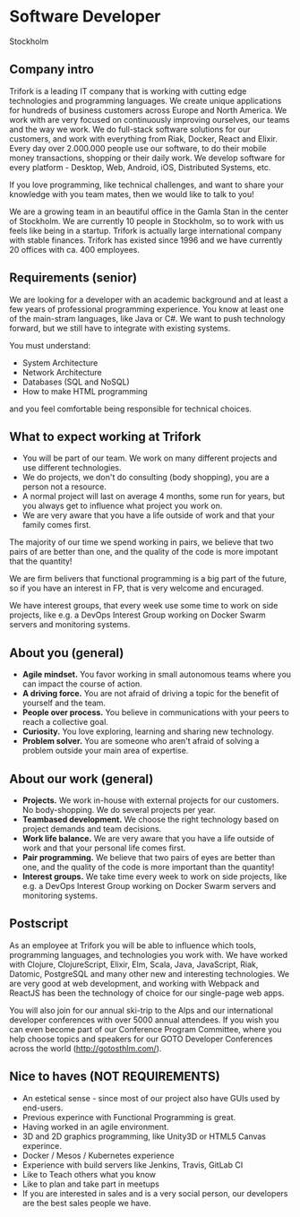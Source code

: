 # Software Developer

Stockholm

## Company intro

Trifork is a leading IT company that is working with cutting edge technologies and programming languages. We create unique applications for hundreds of business customers across Europe and North America. We work with are very focused on continuously improving ourselves, our teams and the way we work. We do full-stack software solutions for our customers, and work with everything from Riak, Docker, React and Elixir. Every day over 2.000.000 people use our software, to do their mobile money transactions, shopping or their daily work. We develop software for every platform - Desktop, Web, Android, iOS, Distributed Systems, etc.

If you love programming, like technical challenges, and want to share your knowledge with you team mates, then we would like to talk to you!

We are a growing team in an beautiful office in the Gamla Stan in the center of Stockholm. We are currently 10 people in Stockholm, so to work with us feels like being in a startup. Trifork is actually large international company with stable finances. Trifork has existed since 1996 and we have currently 20 offices with ca. 400 employees.

## Requirements (senior)

We are looking for a developer with an academic background and at least a few years of professional programming experience.
You know at least one of the main-stram languages, like Java or C#. We want to push technology forward, but we still have to
integrate with existing systems.

You must understand:

- System Architecture
- Network Architecture
- Databases (SQL and NoSQL)
- How to make HTML programming

and you feel comfortable being responsible for technical choices.

## What to expect working at Trifork

- You will be part of our team. We work on many different projects and use different technologies.
- We do projects, we don't do consulting (body shopping), you are a person not a resource.
- A normal project will last on average 4 months, some run for years, but you always get to influence what project you work on.
- We are very aware that you have a life outside of work and that your family comes first.

The majority of our time we spend working in pairs, we believe that two pairs of are better than one, and the quality of the
code is more impotant that the quantity!

We are firm belivers that functional programming is a big part of the future, so if you have an interest in FP, that
is very welcome and encuraged.

We have interest groups, that every week use some time to work on side projects, like e.g. a DevOps Interest Group working on Docker Swarm servers and monitoring systems.

## About you (general)

- **Agile mindset.** You favor working in small autonomous teams where you can impact the course of action.
- **A driving force.** You are not afraid of driving a topic for the benefit of yourself and the team.
- **People over process.** You believe in communications with your peers to reach a collective goal.
- **Curiosity.** You love exploring, learning and sharing new technology.
- **Problem solver.** You are someone who aren't afraid of solving a problem outside your main area of expertise.

## About our work (general)

- **Projects.** We work in-house with external projects for our customers. No body-shopping. We do several projects per year.
- **Teambased development.** We choose the right technology based on project demands and team decisions.
- **Work life balance.** We are very aware that you have a life outside of work and that your personal life comes first.
- **Pair programming.** We believe that two pairs of eyes are better than one, and the quality of the code is more important than the quantity!
- **Interest groups.** We take time every week to work on side projects, like e.g. a DevOps Interest Group working on Docker Swarm servers and monitoring systems.

## Postscript

As an employee at Trifork you will be able to influence which tools, programming languages, and technologies you work with. 
We have worked with Clojure, ClojureScript, Elixir, Elm, Scala, Java, JavaScript, Riak, Datomic, PostgreSQL and many other new and interesting technologies. We are very good at web development, and working with Webpack and ReactJS has been the technology of choice for our single-page web apps.

You will also join for our annual ski-trip to the Alps and our international developer conferences with over 5000 annual attendees. If you wish you can even become part of our Conference Program Committee, where you help choose topics and speakers for our GOTO Developer Conferences across the world (http://gotosthlm.com/). 

## Nice to haves (NOT REQUIREMENTS)

- An estetical sense - since most of our project also have GUIs used by end-users.
- Previous experince with Functional Programming is great.
- Having worked in an agile environment.
- 3D and 2D graphics programming, like Unity3D or HTML5 Canvas experince.
- Docker / Mesos / Kubernetes experience
- Experience with build servers like Jenkins, Travis, GitLab CI
- Like to Teach others what you know
- Like to plan and take part in meetups
- If you are interested in sales and is a very social person, our developers are the best sales people we have.
